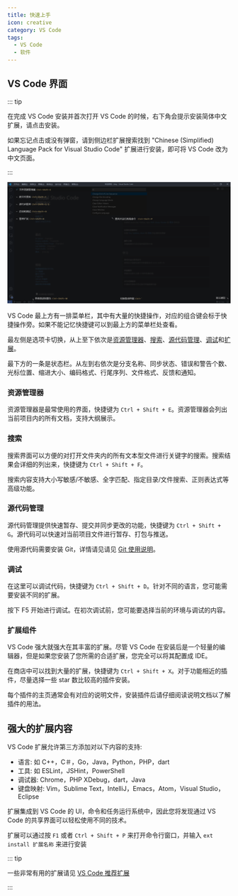```yaml
---
title: 快速上手
icon: creative
category: VS Code
tags:
  - VS Code
  - 软件
---
```


## VS Code 界面

::: tip

在完成 VS Code 安装并首次打开 VS Code 的时候，右下角会提示安装简体中文扩展，请点击安装。

如果忘记点击或没有弹窗，请到侧边栏扩展搜索找到 "Chinese (Simplified) Language Pack for Visual Studio Code" 扩展进行安装，即可将 VS Code 改为中文页面。

:::

![VS Code UI 页面](./assets/layout.png)

VS Code 最上方有一排菜单栏，其中有大量的快捷操作，对应的组合键会标于快捷操作旁。如果不能记忆快捷键可以到最上方的菜单栏处查看。

最左侧是选项卡切换，从上至下依次是[资源管理器](#资源管理器)、[搜索](#搜索)、[源代码管理](#源代码管理)、[调试](#调试)和[扩展](#扩展)。

最下方的一条是状态栏。从左到右依次是分支名称、同步状态、错误和警告个数、光标位置、缩进大小、编码格式、行尾序列、文件格式、反馈和通知。

### 资源管理器

资源管理器是最常使用的界面，快捷键为 `Ctrl + Shift + E`。资源管理器会列出当前项目内的所有文档，支持大纲展示。

### 搜索

搜索界面可以方便的对打开文件夹内的所有文本型文件进行关键字的搜索。搜索结果会详细的列出来，快捷键为 `Ctrl + Shift + F`。

搜索内容支持大小写敏感/不敏感、全字匹配、指定目录/文件搜索、正则表达式等高级功能。

### 源代码管理

源代码管理提供快速暂存、提交并同步更改的功能，快捷键为 `Ctrl + Shift + G`。源代码可以快速对当前项目文件进行暂存、打包与推送。

使用源代码需要安装 Git，详情请见请见 [Git 使用说明](../git/readme.md)。

### 调试

在这里可以调试代码，快捷键为 `Ctrl + Shift + D`。针对不同的语言，您可能需要安装不同的扩展。

按下 F5 开始进行调试。在初次调试前，您可能要选择当前的环境与调试的内容。

### 扩展组件

VS Code 强大就强大在其丰富的扩展。尽管 VS Code 在安装后是一个轻量的编辑器，但是如果您安装了您所需的合适扩展，您完全可以将其配置成 IDE。

在商店中可以找到大量的扩展，快捷键为 `Ctrl + Shift + X`。对于功能相近的插件，尽量选择一些 star 数比较高的插件安装。

每个插件的主页通常会有对应的说明文件，安装插件后请仔细阅读说明文档以了解插件的用法。

## 强大的扩展内容

VS Code 扩展允许第三方添加对以下内容的支持:

- 语言: 如 C++，C＃，Go，Java，Python，PHP，dart
- 工具: 如 ESLint，JSHint，PowerShell
- 调试器: Chrome，PHP XDebug，dart，Java
- 键盘映射: Vim，Sublime Text，IntelliJ，Emacs，Atom，Visual Studio，Eclipse

扩展集成到 VS Code 的 UI，命令和任务运行系统中，因此您将发现通过 VS Code 的共享界面可以轻松使用不同的技术。

扩展可以通过按 `F1` 或者 `Ctrl + Shift + P` 来打开命令行窗口，并输入 `ext install 扩展名称` 来进行安装

::: tip

一些非常有用的扩展请见 [VS Code 推荐扩展](./guide/extension.md#推荐扩展)

:::
